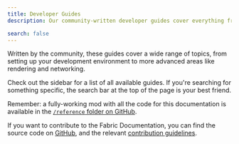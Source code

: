 ```yaml
---
title: Developer Guides
description: Our community-written developer guides cover everything from setting up your development environment to advanced topics like rendering and networking.

search: false
---
```


Written by the community, these guides cover a wide range of topics, from setting up your development environment to more advanced areas like rendering and networking.

Check out the sidebar for a list of all available guides. If you're searching for something specific, the search bar at the top of the page is your best friend.

Remember: a fully-working mod with all the code for this documentation is available in the [`/reference` folder on GitHub](https://github.com/FabricMC/fabric-docs/tree/main/reference/1.21.1).

If you want to contribute to the Fabric Documentation, you can find the source code on [GitHub](https://github.com/FabricMC/fabric-docs), and the relevant [contribution guidelines](../contributing).
